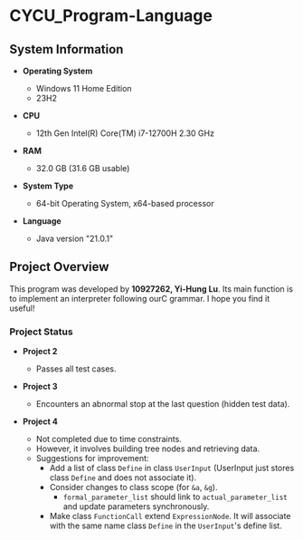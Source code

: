 # CYCU_Program-Language

## System Information

- **Operating System**
  - Windows 11 Home Edition
  - 23H2

- **CPU**
  - 12th Gen Intel(R) Core(TM) i7-12700H 2.30 GHz

- **RAM**
  - 32.0 GB (31.6 GB usable)

- **System Type**
  - 64-bit Operating System, x64-based processor

- **Language**
  - Java version "21.0.1"

## Project Overview

This program was developed by **10927262, Yi-Hung Lu**. Its main function is to implement an interpreter following ourC grammar. I hope you find it useful!

### Project Status

- **Project 2**
  - Passes all test cases.

- **Project 3**
  - Encounters an abnormal stop at the last question (hidden test data).

- **Project 4**
  - Not completed due to time constraints.
  - However, it involves building tree nodes and retrieving data.
  - Suggestions for improvement:
    - Add a list of class `Define` in class `UserInput` (UserInput just stores class `Define` and does not associate it).
    - Consider changes to class scope (for `&a`, `&g`).
      - `formal_parameter_list` should link to `actual_parameter_list` and update parameters synchronously.
    - Make class `FunctionCall` extend `ExpressionNode`. It will associate with the same name class `Define` in the `UserInput`'s define list.
